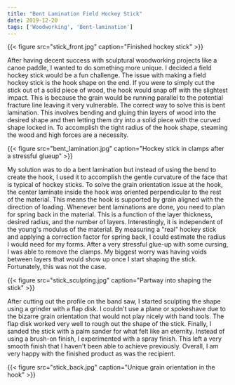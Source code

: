 ```yaml
---
title: "Bent Lamination Field Hockey Stick"
date: 2019-12-20
tags: ['Woodworking', 'Bent-lamination']
---
```


{{< figure src="stick_front.jpg" caption="Finished hockey stick" >}}

After having decent success with sculptural woodworking projects like a canoe paddle, I wanted to do something more unique. I decided a field hockey stick would be a fun challenge. The issue with making a field hockey stick is the hook shape on the end. If you were to simply cut the stick out of a solid piece of wood, the hook would snap off with the slightest impact. This is because the grain would be running parallel to the potential fracture line leaving it very vulnerable. The correct way to solve this is bent lamination. This involves bending and gluing thin layers of wood into the desired shape and then letting them dry into a solid piece with the curved shape locked in. To accomplish the tight radius of the hook shape, steaming the wood and high forces are a necessity.

{{< figure src="bent_lamination.jpg" caption="Hockey stick in clamps after a stressful glueup" >}}

My solution was to do a bent lamination but instead of using the bend to create the hook, I used it to accomplish the gentle curvature of the face that is typical of hockey sticks. To solve the grain orientation issue at the hook, the center laminate inside the hook was oriented perpendicular to the rest of the material. This means the hook is supported by grain aligned with the direction of loading. Whenever bent laminations are done, you need to plan for spring back in the material. This is a function of the layer thickness, desired radius, and the number of layers. Interestingly, it is independent of the young's modulus of the material. By measuring a "real" hockey stick and applying a correction factor for spring back, I could estimate the radius I would need for my forms. After a very stressful glue-up with some cursing, I was able to remove the clamps. My biggest worry was having voids between layers that would show up once I start shaping the stick. Fortunately, this was not the case.


{{< figure src="stick_sculpting.jpg" caption="Partway into shaping the stick" >}}

After cutting out the profile on the band saw, I started sculpting the shape using a grinder with a flap disk. I couldn't use a plane or spokeshave due to the bizarre grain orientation that would not play nicely with hand tools. The flap disk worked very well to rough out the shape of the stick. Finally, I sanded the stick with a palm sander for what felt like an eternity. Instead of using a brush-on finish, I experimented with a spray finish. This left a very smooth finish that I haven't been able to achieve previously. Overall, I am very happy with the finished product as was the recipient.


{{< figure src="stick_back.jpg" caption="Unique grain orientation in the hook" >}}